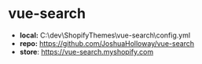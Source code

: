 # vue-search

- **local:**   C:\dev\ShopifyThemes\vue-search\config.yml
- **repo:**    https://github.com/JoshuaHolloway/vue-search
- **store**:   https://vue-search.myshopify.com